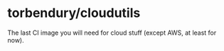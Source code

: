 # torbendury/cloudutils

The last CI image you will need for cloud stuff (except AWS, at least for now).

